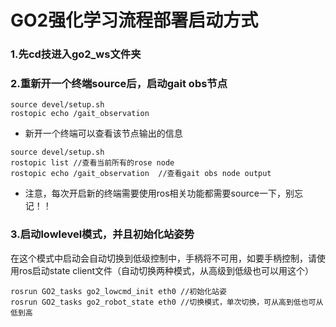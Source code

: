 # GO2强化学习流程部署启动方式

### 1.先cd技进入go2_ws文件夹

### 2.重新开一个终端source后，启动gait obs节点
```
source devel/setup.sh
rostopic echo /gait_observation
```
 - 新开一个终端可以查看该节点输出的信息
```
source devel/setup.sh
rostopic list //查看当前所有的rose node
rostopic echo /gait_observation  //查看gait obs node output
```
 - 注意，每次开启新的终端需要使用ros相关功能都需要source一下，别忘记！！
### 3.启动lowlevel模式，并且初始化站姿势
 在这个模式中启动会自动切换到低级控制中，手柄将不可用，如要手柄控制，请使用ros启动state client文件（自动切换两种模式，从高级到低级也可以用这个）
```
rosrun GO2_tasks go2_lowcmd_init eth0 //初始化站姿
rosrun GO2_tasks go2_robot_state eth0 //切换模式，单次切换，可从高到低也可从低到高
```
